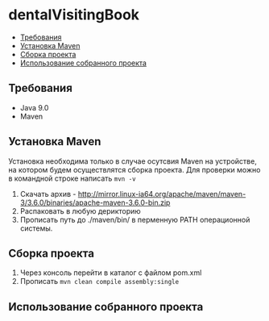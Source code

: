 # dentalVisitingBook

* [Требования](#требования) 
* [Установка Maven](#установка-maven) 
* [Сборка проекта](#сборка-проекта)
* [Использование собранного проекта](#использование-собранного-проекта)


## Требования 
- Java 9.0
- Maven

## Установка Maven
Установка необходима только в случае осутсвия Maven на устройстве, на котором будем осуществлятся сборка проекта. Для проверки можно в командной строке написать `mvn -v`
1. Скачать архив - <http://mirror.linux-ia64.org/apache/maven/maven-3/3.6.0/binaries/apache-maven-3.6.0-bin.zip>
2. Распаковать в любую дерикторию
3. Прописать путь до ./maven/bin/ в перменную PATH операционной системы. 

## Сборка проекта
1. Через консоль перейти в каталог с файлом pom.xml
2. Прописать `mvn clean compile assembly:single`

## Использование собранного проекта
